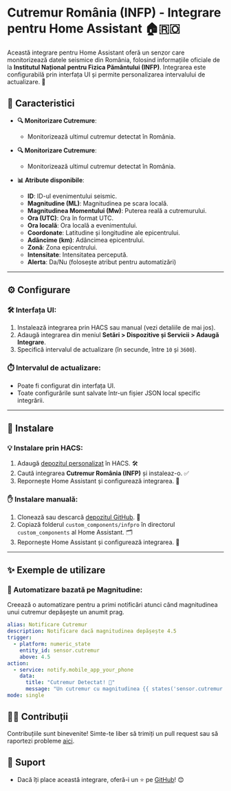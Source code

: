 # Cutremur România (INFP) - Integrare pentru Home Assistant 🏠🇷🇴

Această integrare pentru Home Assistant oferă un senzor care monitorizează datele seismice din România, folosind informațiile oficiale de la **Institutul Național pentru Fizica Pământului (INFP)**. Integrarea este configurabilă prin interfața UI și permite personalizarea intervalului de actualizare. 🚀

## 🌟 Caracteristici

- **🔍 Monitorizare Cutremure**: 
  - Monitorizează ultimul cutremur detectat în România.

- **🔍 Monitorizare Cutremure**: 
  - Monitorizează ultimul cutremur detectat în România.

- **📊 Atribute disponibile**:
  - **ID**: ID-ul evenimentului seismic.
  - **Magnitudine (ML)**: Magnitudinea pe scara locală.
  - **Magnitudinea Momentului (Mw)**: Puterea reală a cutremurului.
  - **Ora (UTC)**: Ora în format UTC.
  - **Ora locală**: Ora locală a evenimentului.
  - **Coordonate**: Latitudine și longitudine ale epicentrului.
  - **Adâncime (km)**: Adâncimea epicentrului.
  - **Zonă**: Zona epicentrului.
  - **Intensitate**: Intensitatea percepută.
  - **Alerta**: Da/Nu (folosește atribut pentru automatizări)

---

## ⚙️ Configurare

### 🛠️ Interfața UI:
1. Instalează integrarea prin HACS sau manual (vezi detaliile de mai jos). 
2. Adaugă integrarea din meniul **Setări > Dispozitive și Servicii > Adaugă Integrare**.
3. Specifică intervalul de actualizare (în secunde, între `10` și `3600`).

### ⏱️ Intervalul de actualizare:
- Poate fi configurat din interfața UI.
- Toate configurările sunt salvate într-un fișier JSON local specific integrării.

---

## 🚀 Instalare

### 💡 Instalare prin HACS:
1. Adaugă [depozitul personalizat](https://github.com/cnecrea/infpro) în HACS. 🛠️
2. Caută integrarea **Cutremur România (INFP)** și instaleaz-o. ✅
3. Repornește Home Assistant și configurează integrarea. 🔄

### ✋ Instalare manuală:
1. Clonează sau descarcă [depozitul GitHub](https://github.com/cnecrea/infpro). 📂
2. Copiază folderul `custom_components/infpro` în directorul `custom_components` al Home Assistant. 🗂️
3. Repornește Home Assistant și configurează integrarea. 🔧

---

## ✨ Exemple de utilizare

### 🔔 Automatizare bazată pe Magnitudine:
Creează o automatizare pentru a primi notificări atunci când magnitudinea unui cutremur depășește un anumit prag. 

```yaml
alias: Notificare Cutremur
description: Notificare dacă magnitudinea depășește 4.5
trigger:
  - platform: numeric_state
    entity_id: sensor.cutremur
    above: 4.5
action:
  - service: notify.mobile_app_your_phone
    data:
      title: "Cutremur Detectat! 🌋"
      message: "Un cutremur cu magnitudinea {{ states('sensor.cutremur') }} a fost detectat."
mode: single
```
## 🧑‍💻 Contribuții

Contribuțiile sunt binevenite! Simte-te liber să trimiți un pull request sau să raportezi probleme [aici](https://github.com/cnecrea/infpro/issues).

## 🌟 Suport
- Dacă îți place această integrare, oferă-i un ⭐ pe [GitHub](https://github.com/cnecrea/infpro/)! 😊
